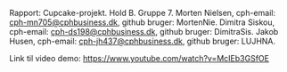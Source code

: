 Rapport: Cupcake-projekt.
Hold B. Gruppe 7.
Morten Nielsen, cph-email: cph-mn705@cphbusiness.dk, github bruger: MortenNie.
Dimitra Siskou, cph-email: cph-ds198@cphbusiness.dk, github bruger: DimitraSis.
Jakob Husen, cph-email: cph-jh437@cphbusiness.dk, github bruger: LUJHNA.

Link til video demo: https://www.youtube.com/watch?v=McIEb3GSfOE

